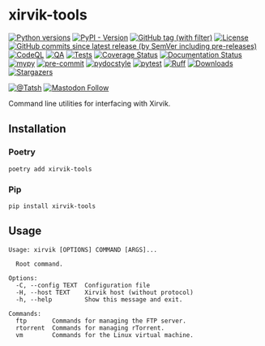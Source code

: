 # xirvik-tools

[![Python versions](https://img.shields.io/pypi/pyversions/xirvik-tools.svg?color=blue&logo=python&logoColor=white)](https://www.python.org/)
[![PyPI - Version](https://img.shields.io/pypi/v/xirvik-tools)](https://pypi.org/project/xirvik-tools/)
[![GitHub tag (with filter)](https://img.shields.io/github/v/tag/Tatsh/xirvik-tools)](https://github.com/Tatsh/xirvik-tools/tags)
[![License](https://img.shields.io/github/license/Tatsh/xirvik-tools)](https://github.com/Tatsh/xirvik-tools/blob/master/LICENSE.txt)
[![GitHub commits since latest release (by SemVer including pre-releases)](https://img.shields.io/github/commits-since/Tatsh/xirvik-tools/v0.5.1/master)](https://github.com/Tatsh/xirvik-tools/compare/v0.5.1...master)
[![CodeQL](https://github.com/Tatsh/xirvik-tools/actions/workflows/codeql.yml/badge.svg)](https://github.com/Tatsh/xirvik-tools/actions/workflows/codeql.yml)
[![QA](https://github.com/Tatsh/xirvik-tools/actions/workflows/qa.yml/badge.svg)](https://github.com/Tatsh/xirvik-tools/actions/workflows/qa.yml)
[![Tests](https://github.com/Tatsh/xirvik-tools/actions/workflows/tests.yml/badge.svg)](https://github.com/Tatsh/xirvik-tools/actions/workflows/tests.yml)
[![Coverage Status](https://coveralls.io/repos/github/Tatsh/xirvik-tools/badge.svg?branch=master)](https://coveralls.io/github/Tatsh/xirvik-tools?branch=master)
[![Documentation Status](https://readthedocs.org/projects/xirvik-tools/badge/?version=latest)](https://xirvik-tools.readthedocs.org/?badge=latest)
[![mypy](https://www.mypy-lang.org/static/mypy_badge.svg)](http://mypy-lang.org/)
[![pre-commit](https://img.shields.io/badge/pre--commit-enabled-brightgreen?logo=pre-commit&logoColor=white)](https://github.com/pre-commit/pre-commit)
[![pydocstyle](https://img.shields.io/badge/pydocstyle-enabled-AD4CD3)](http://www.pydocstyle.org/en/stable/)
[![pytest](https://img.shields.io/badge/pytest-zz?logo=Pytest&labelColor=black&color=black)](https://docs.pytest.org/en/stable/)
[![Ruff](https://img.shields.io/endpoint?url=https://raw.githubusercontent.com/astral-sh/ruff/main/assets/badge/v2.json)](https://github.com/astral-sh/ruff)
[![Downloads](https://static.pepy.tech/badge/xirvik-tools/month)](https://pepy.tech/project/xirvik-tools)
[![Stargazers](https://img.shields.io/github/stars/Tatsh/xirvik-tools?logo=github&style=flat)](https://github.com/Tatsh/xirvik-tools/stargazers)

[![@Tatsh](https://img.shields.io/badge/dynamic/json?url=https%3A%2F%2Fpublic.api.bsky.app%2Fxrpc%2Fapp.bsky.actor.getProfile%2F%3Factor%3Ddid%3Aplc%3Auq42idtvuccnmtl57nsucz72%26query%3D%24.followersCount%26style%3Dsocial%26logo%3Dbluesky%26label%3DFollow%2520%40Tatsh&query=%24.followersCount&style=social&logo=bluesky&label=Follow%20%40Tatsh)](https://bsky.app/profile/Tatsh.bsky.social)
[![Mastodon Follow](https://img.shields.io/mastodon/follow/109370961877277568?domain=hostux.social&style=social)](https://hostux.social/@Tatsh)

Command line utilities for interfacing with Xirvik.

## Installation

### Poetry

```shell
poetry add xirvik-tools
```

### Pip

```shell
pip install xirvik-tools
```

## Usage

```plain
Usage: xirvik [OPTIONS] COMMAND [ARGS]...

  Root command.

Options:
  -C, --config TEXT  Configuration file
  -H, --host TEXT    Xirvik host (without protocol)
  -h, --help         Show this message and exit.

Commands:
  ftp       Commands for managing the FTP server.
  rtorrent  Commands for managing rTorrent.
  vm        Commands for the Linux virtual machine.
```
